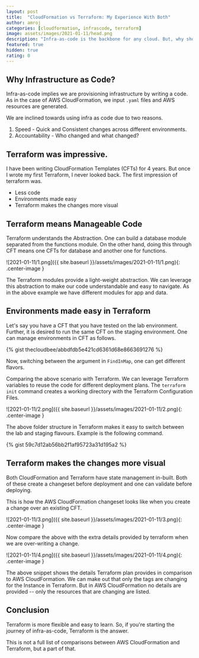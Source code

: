 ```yaml
---
layout: post
title:  "CloudFormation vs Terraform: My Experience With Both"
author: amroj
categories: [cloudformation, infrascode, terraform]
image: assets/images/2021-01-11/head.png
description: "Infra-as-code is the backbone for any cloud. But, why should one look beyond CloudFormation Templates?"
featured: true
hidden: true
rating: 0
---
```


## Why Infrastructure as Code?

Infra-as-code implies we are provisioning infrastructure by writing a code. As in the case of AWS CloudFormation, we input `.yaml` files and AWS resources are generated.

We are inclined towards using infra as code due to two reasons.

1. Speed - Quick and Consistent changes across different environments.
2. Accountability - Who changed and what changed?

## Terraform was impressive.

I have been writing CloudFormation Templates (CFTs) for 4 years. But once I wrote my first Terraform, I never looked back. The first impression of terraform was.
- Less code
- Environments made easy
- Terraform makes the changes more visual

## Terraform means Manageable Code

Terraform understands the Abstraction. One can build a database module separated from the functions module. On the other hand, doing this through CFT means one CFTs for database and another one for functions.

![2021-01-11/1.png]({{ site.baseurl }}/assets/images/2021-01-11/1.png){: .center-image }

The Terraform modules provide a light-weight abstraction. We can leverage this abstraction to make our code understandable and easy to navigate. As in the above example we have different modules for app and data.

## Environments made easy in Terraform

Let's say you have a CFT that you have tested on the lab environment. Further, it is desired to run the same CFT on the staging environment. One can manage environments in CFT as follows.

{% gist thecloudbee/abbdfdb5e421cd6361d68e8663691276 %}

Now, switching between the argument in `FindInMap`, one can get different flavors.

Comparing the above scenario with Terraform. We can leverage Terraform variables to reuse the code for different deployment plans. The `terraform init` command creates a working directory with the Terraform Configuration Files. 

![2021-01-11/2.png]({{ site.baseurl }}/assets/images/2021-01-11/2.png){: .center-image }

The above folder structure in Terraform makes it easy to switch between the lab and staging flavours. Example is the following command.

{% gist 59c7d12ab56bb2f1af95723a31d195a2 %}

## Terraform makes the changes more visual

Both CloudFormation and Terraform have state management in-built. Both of these create a changeset before deployment and one can validate before deploying.

This is how the AWS CloudFormation changeset looks like when you create a change over an existing CFT.

![2021-01-11/3.png]({{ site.baseurl }}/assets/images/2021-01-11/3.png){: .center-image }

Now compare the above with the extra details provided by terraform when we are over-writing a change.

![2021-01-11/4.png]({{ site.baseurl }}/assets/images/2021-01-11/4.png){: .center-image }

The above snippet shows the details Terraform plan provides in comparison to AWS CloudFormation. We can make out that only the tags are changing for the Instance in Terraform. But in AWS CloudFormation no details are provided -- only the resources that are changing are listed.

## Conclusion

Terraform is more flexible and easy to learn. So, if you're starting the journey of infra-as-code, Terraform is the answer.

This is not a full list of comparisons between AWS CloudFormation and Terraform, but a part of that.